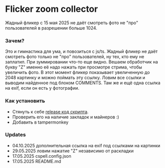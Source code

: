 # Flicker zoom collector

Жадный фликер c 15 мая 2025 не даёт смотреть фото не "про" пользователей в разрешении больше 1024.

### Зачем?

Это и гимнастика для ума, и повозиться с js/ts. Жадный фликер не даёт смотреть фото только не "про" пользователей, ну тех, кто ему не заплатил. При зуммировании что-то еще видно. Вешаем обработчик на букву "Z" именно её надо нажать при просмотре стрима, чтобы увеличить фото. В этот момент фликер показывает увеличенную до 2048 картинку и можно поймать эту ссылку. Ловим все ссылки и выводим найденное под блоком COMMENTS. Там же и ещё одна ссылка на exif, если он есть у фотографии.

### Как установить

* Стянуть к себе [release код скрипта](https://github.com/AndyAVS/flicker-zoom-collector/releases/tag/v0.6.3). 
* Проверить его на наличие закладок и майнеров :) 
* Добавить в tampermonkey

### Updates
* 04.10.2025 дополнительная ссылка на exif под ссылками на картинки
* 29.05.2025 ловим нажатие "Z" независимо от раскладки
* 17.05.2025 cspell.config.json
* 17.05.2025 README.md
